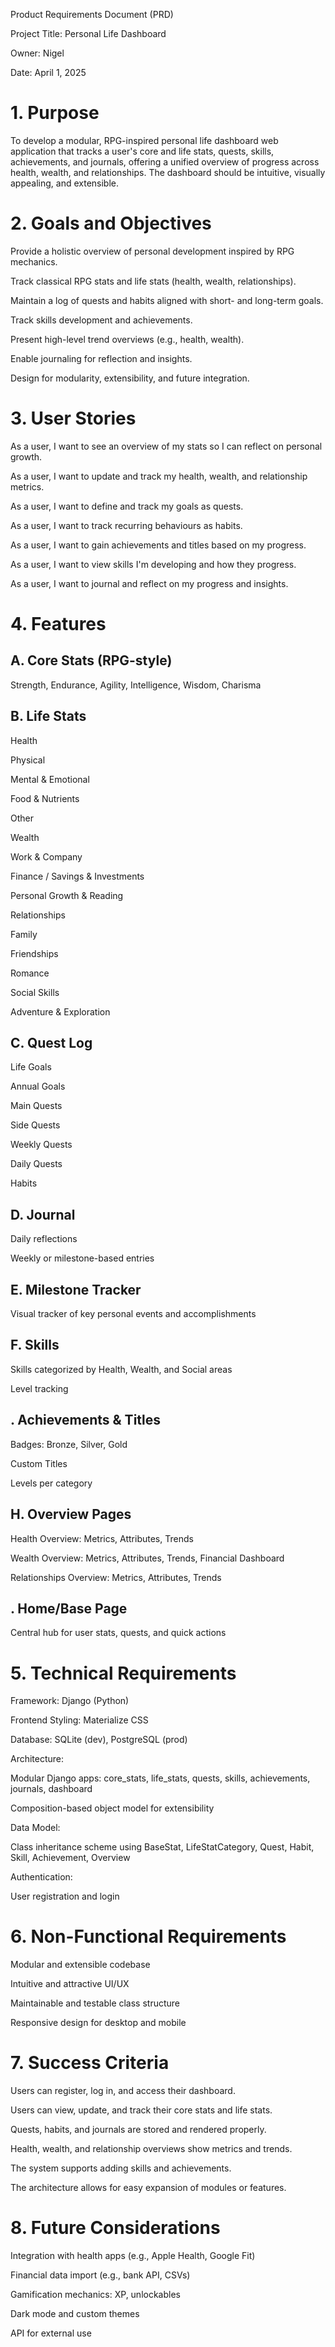 Product Requirements Document (PRD)

Project Title: Personal Life Dashboard

Owner: Nigel

Date: April 1, 2025

# 1. Purpose

To develop a modular, RPG-inspired personal life dashboard web application that tracks a user's core and life stats, quests, skills, achievements, and journals, offering a unified overview of progress across health, wealth, and relationships. The dashboard should be intuitive, visually appealing, and extensible.

# 2. Goals and Objectives

Provide a holistic overview of personal development inspired by RPG mechanics.

Track classical RPG stats and life stats (health, wealth, relationships).

Maintain a log of quests and habits aligned with short- and long-term goals.

Track skills development and achievements.

Present high-level trend overviews (e.g., health, wealth).

Enable journaling for reflection and insights.

Design for modularity, extensibility, and future integration.

# 3. User Stories

As a user, I want to see an overview of my stats so I can reflect on personal growth.

As a user, I want to update and track my health, wealth, and relationship metrics.

As a user, I want to define and track my goals as quests.

As a user, I want to track recurring behaviours as habits.

As a user, I want to gain achievements and titles based on my progress.

As a user, I want to view skills I'm developing and how they progress.

As a user, I want to journal and reflect on my progress and insights.

# 4. Features

## A. Core Stats (RPG-style)

Strength, Endurance, Agility, Intelligence, Wisdom, Charisma

## B. Life Stats

Health

Physical

Mental & Emotional

Food & Nutrients

Other

Wealth

Work & Company

Finance / Savings & Investments

Personal Growth & Reading

Relationships

Family

Friendships

Romance

Social Skills

Adventure & Exploration

## C. Quest Log

Life Goals

Annual Goals

Main Quests

Side Quests

Weekly Quests

Daily Quests

Habits

## D. Journal

Daily reflections

Weekly or milestone-based entries

## E. Milestone Tracker

Visual tracker of key personal events and accomplishments

## F. Skills

Skills categorized by Health, Wealth, and Social areas

Level tracking

## . Achievements & Titles

Badges: Bronze, Silver, Gold

Custom Titles

Levels per category

## H. Overview Pages

Health Overview: Metrics, Attributes, Trends

Wealth Overview: Metrics, Attributes, Trends, Financial Dashboard

Relationships Overview: Metrics, Attributes, Trends

## . Home/Base Page

Central hub for user stats, quests, and quick actions

# 5. Technical Requirements

Framework: Django (Python)

Frontend Styling: Materialize CSS

Database: SQLite (dev), PostgreSQL (prod)

Architecture:

Modular Django apps: core_stats, life_stats, quests, skills, achievements, journals, dashboard

Composition-based object model for extensibility

Data Model:

Class inheritance scheme using BaseStat, LifeStatCategory, Quest, Habit, Skill, Achievement, Overview

Authentication:

User registration and login

# 6. Non-Functional Requirements

Modular and extensible codebase

Intuitive and attractive UI/UX

Maintainable and testable class structure

Responsive design for desktop and mobile

# 7. Success Criteria

Users can register, log in, and access their dashboard.

Users can view, update, and track their core stats and life stats.

Quests, habits, and journals are stored and rendered properly.

Health, wealth, and relationship overviews show metrics and trends.

The system supports adding skills and achievements.

The architecture allows for easy expansion of modules or features.

# 8. Future Considerations

Integration with health apps (e.g., Apple Health, Google Fit)

Financial data import (e.g., bank API, CSVs)

Gamification mechanics: XP, unlockables

Dark mode and custom themes

API for external use